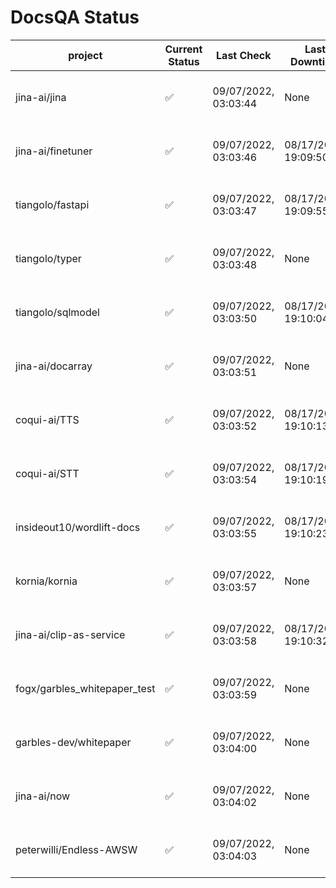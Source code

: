 # DocsQA Status

|          project           |Current Status|     Last Check     |   Last Downtime    |              % Uptime              |
|----------------------------|--------------|--------------------|--------------------|------------------------------------|
|jina-ai/jina                |✅            |09/07/2022, 03:03:44|None                |100.000 (since 08/29/2022, 11:24:14)|
|jina-ai/finetuner           |✅            |09/07/2022, 03:03:46|08/17/2022, 19:09:50|98.677 (since 08/15/2022, 07:09:42) |
|tiangolo/fastapi            |✅            |09/07/2022, 03:03:47|08/17/2022, 19:09:55|98.845 (since 08/15/2022, 07:09:42) |
|tiangolo/typer              |✅            |09/07/2022, 03:03:48|None                |100.000 (since 09/05/2022, 23:29:05)|
|tiangolo/sqlmodel           |✅            |09/07/2022, 03:03:50|08/17/2022, 19:10:04|94.525 (since 08/15/2022, 07:09:42) |
|jina-ai/docarray            |✅            |09/07/2022, 03:03:51|None                |99.727 (since 08/24/2022, 01:39:12) |
|coqui-ai/TTS                |✅            |09/07/2022, 03:03:52|08/17/2022, 19:10:13|99.820 (since 08/15/2022, 07:09:42) |
|coqui-ai/STT                |✅            |09/07/2022, 03:03:54|08/17/2022, 19:10:19|96.881 (since 08/15/2022, 07:09:42) |
|insideout10/wordlift-docs   |✅            |09/07/2022, 03:03:55|08/17/2022, 19:10:23|96.725 (since 08/15/2022, 07:09:42) |
|kornia/kornia               |✅            |09/07/2022, 03:03:57|None                |99.492 (since 08/30/2022, 13:49:49) |
|jina-ai/clip-as-service     |✅            |09/07/2022, 03:03:58|08/17/2022, 19:10:32|99.821 (since 08/15/2022, 07:09:42) |
|fogx/garbles_whitepaper_test|✅            |09/07/2022, 03:03:59|None                |100.000 (since 09/05/2022, 12:53:01)|
|garbles-dev/whitepaper      |✅            |09/07/2022, 03:04:00|None                |99.601 (since 08/24/2022, 01:39:12) |
|jina-ai/now                 |✅            |09/07/2022, 03:04:02|None                |100.000 (since 08/24/2022, 01:39:12)|
|peterwilli/Endless-AWSW     |✅            |09/07/2022, 03:04:03|None                |100.000 (since 09/05/2022, 08:33:35)|
